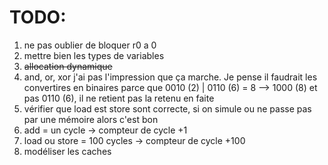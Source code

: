 # TODO:

1. ne pas oublier de bloquer r0 a 0
2. mettre bien les types de variables
3. ~~allocation dynamique~~
4. and, or, xor j'ai pas l'impression que ça marche. Je pense il faudrait les convertires en binaires
parce que 0010 (2) | 0110 (6) = 8 --> 1000 (8) et pas 0110 (6), il ne retient pas la retenu en faite
5. vérifier que load est store sont correcte, si on simule ou ne passe pas par une mémoire alors c'est bon
6. add = un cycle -> compteur de cycle +1
7. load ou store = 100 cycles -> compteur de cycle +100
8. modéliser les caches 
